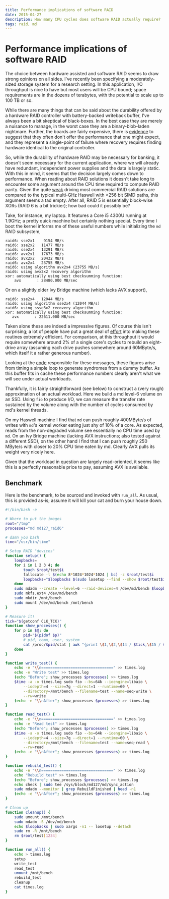 ```yaml
---
title: Performance implications of software RAID
date: 2015-04-27
description: How many CPU cycles does software RAID actually require?
tags: raid, md
---
```


# Performance implications of software RAID

The choice between hardware assisted and software RAID seems to draw strong
opinions on all sides. I've recently been specifying a moderately-sized storage
system for a research setting. In this application, I/O throughput is nice to
have but most users will be CPU bound; space requirements are in the dozens of
terabytes, with the potential to scale up to 100 TB or so.

While there are many things that can be said about the durability offered by a
hardware RAID controller with battery-backed writeback buffer, I've always been
a bit skeptical of black-boxes. In the best case they are merely a nuisance to
manage, in the worst case they are a binary-blob-laden nightmare. Further, the
boards are fairly expensive, there is [evidence][] to suggest that they often
don't offer the performance that one might expect, and they represent a
single-point of failure where recovery requires finding hardware identical to
the original controller.

So, while the durability of hardware RAID may be necessary for banking, it doesn't
seem necessary for the current application, where we will already have
redundant, independent power supplies and the data is largely static. With this
in mind, it seems that the decision largely comes down to performance. When
reading about RAID solutions it doesn't take long to encounter some argument
around the CPU time required to compute RAID parity. Given the quite [weak][]
driving most commercial RAID solutions are compared to the typical multi-GHz
Haswell with >256 bit SIMD paths, this argument seems a tad empty. After all,
RAID 5 is essentially block-wise XORs (RAID 6 is a bit trickier); how bad could
it possibly be?

Take, for instance, my laptop. It features a Core i5 4300U running at 1.9GHz; a
pretty quick machine but certainly nothing special. Every time I boot the kernel
informs me of these useful numbers while initializing the `md` RAID subsystem,

```
raid6: sse2x1    9154 MB/s
raid6: sse2x2   11477 MB/s
raid6: sse2x4   13291 MB/s
raid6: avx2x1   17673 MB/s
raid6: avx2x2   20432 MB/s
raid6: avx2x4   23755 MB/s
raid6: using algorithm avx2x4 (23755 MB/s)
raid6: using avx2x2 recovery algorithm
xor: automatically using best checksumming function:
    avx       : 28480.000 MB/sec

```

Or on a slightly older Ivy Bridge machine (which lacks AVX support),

```
raid6: sse2x4   12044 MB/s
raid6: using algorithm sse2x4 (12044 MB/s)
raid6: using ssse3x2 recovery algorithm
xor: automatically using best checksumming function:
   avx       : 22611.000 MB/sec
```

Taken alone these are indeed a impressive figures. Of course this isn't
surprising; a lot of people have put a great deal of [effort][] into making
these routines extremely efficient. For comparison, at this throughput it would
require somewhere around 2% of a single core's cycles to rebuild an eight-drive
array (assuming each drive pushes somewhere around 60MByte/s, which itself it a
rather generous number).

Looking at the [code][] responsible for these messages, these figures arise from
timing a simple loop to generate syndromes from a dummy buffer. As this buffer
fits in cache these performance numbers clearly aren't what we will see under
actual workloads.

[effort]: http://kernel.org/pub/linux/kernel/people/hpa/raid6.pdf
[code]: https://git.kernel.org/cgit/linux/kernel/git/torvalds/linux.git/tree/lib/raid6/algos.c?id=v4.0#n149


Thankfully, it is fairly straightforward (see below) to construct a
(very rough) approximation of an actual workload. Here we build a md level-6
volume on an SSD. Using `fio` to produce I/O, we can measure the transfer rate
sustained by the volume along with the number of cycles consumed by md's kernel
threads.

On my Haswell machine I find that `md` can push roughly 400MByte/s of writes
with `md`'s kernel worker eating just shy of 10% of a core. As expected, reads
from the non-degraded volume see essentially no CPU time used by `md`. On an Ivy
Bridge machine (lacking AVX instructions; also tested against a different SSD),
on the other hand I find that I can push roughly 250 MByte/s with closer to 20%
CPU time eaten by md. Clearly AVX pulls its weight very nicely here.

Given that the workload in question are largely read-oriented, it seems like
this is a perfectly reasonable price to pay, assuming AVX is available.

## Benchmark
Here is the benchmark, to be sourced and invoked with `run_all`.
As usual, this is provided as-is; assume it will kill your cat and burn your
house down.

``` bash
#!/bin/bash -e

# Where to put the images
root="/tmp"
processes="md md127_raid6"

# damn you bash
time="/usr/bin/time"

# Setup RAID "devices"
function setup() {
    loopbacks=
    for i in 1 2 3 4; do
        touch $root/test$i
        fallocate -l $(echo 8*1024*1024*1024 | bc) -z $root/test$i
        loopbacks="$loopbacks $(sudo losetup --find --show $root/test$i)"
    done
    sudo mdadm --create --level=6 --raid-devices=4 /dev/md/bench $loopbacks
    sudo mkfs.ext4 /dev/md/bench
    sudo mkdir /mnt/bench
    sudo mount /dev/md/bench /mnt/bench
}

# Measure it!
tick="$(getconf CLK_TCK)"
function show_processes() {
    for p in $@; do
        pid="$(pidof $p)"
        # pid, comm, user, system
        cat /proc/$pid/stat | awk "{print \$1,\$2,\$14 / $tick,\$15 / $tick}"
    done
}

function write_test() {
    echo -e "\\n================================" >> times.log
    echo -e "Write test" >> times.log
    (echo "Before"; show_processes $processes) >> times.log
    $time -a -o times.log sudo fio --bs=64k --ioengine=libaio \
        --iodepth=4 --size=7g --direct=1 --runtime=60 \
        --directory=/mnt/bench --filename=test --name=seq-write \
        --rw=write
    (echo -e "\\nAfter"; show_processes $processes) >> times.log
}

function read_test() {
    echo -e "\\n================================" >> times.log
    echo -e "Read test" >> times.log
    (echo "Before"; show_processes $processes) >> times.log
    $time -a -o times.log sudo fio --bs=64k --ioengine=libaio \
        --iodepth=4 --size=7g --direct=1 --runtime=60 \
        --directory=/mnt/bench --filename=test --name=seq-read \
        --rw=read
    (echo -e "\\nAfter"; show_processes $processes) >> times.log
}

function rebuild_test() {
    echo -e "\\n================================" >> times.log
    echo "Rebuild test" >> times.log
    (echo "Before"; show_processes $processes) >> times.log
    echo check | sudo tee /sys/block/md127/md/sync_action
    sudo mdadm --monitor | grep RebuildFinished | head -n1
    (echo -e "\\nAfter"; show_processes $processes) >> times.log
}

# Clean up
function cleanup() {
    sudo umount /mnt/bench
    sudo mdadm -S /dev/md/bench
    echo $loopbacks | sudo xargs -n1 -- losetup --detach
    sudo rm -R /mnt/bench
    rm $root/test[1234]
}

function run_all() {
    echo > times.log
    setup
    write_test
    read_test
    umount /mnt/bench
    rebuild_test
    cleanup
    cat times.log
}
```



[evidence]: https://blog.cloudflare.com/a-tour-inside-cloudflares-latest-generation-servers/
[weak]: https://www.lsi.com/products/io-controllers/pages/lsi-sas-2008.aspx
[typical]: http://accessories.euro.dell.com/sna/productdetail.aspx?c=uk&l=en&s=bsd&cs=ukbsdt1&sku=405-11337&pmha=6
